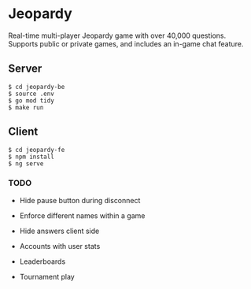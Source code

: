 # Jeopardy

Real-time multi-player Jeopardy game with over 40,000 questions.
Supports public or private games, and includes an in-game chat feature.

## Server

```
$ cd jeopardy-be
$ source .env
$ go mod tidy
$ make run
```

## Client

```
$ cd jeopardy-fe
$ npm install
$ ng serve
```

### TODO

- Hide pause button during disconnect

- Enforce different names within a game

- Hide answers client side

- Accounts with user stats

- Leaderboards

- Tournament play
